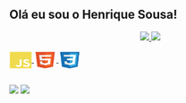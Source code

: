 ## Olá eu sou o Henrique Sousa!
<div align="center">
  <a href="https://github.com/HenriSousa">
  <img height="180em" src="https://github-readme-stats.vercel.app/api?username=henrisousa&show_icons=true&theme=light default&include_all_commits=true&count_private=true"/>
  <img height="180em" src="https://github-readme-stats.vercel.app/api/top-langs/?username=henrisousa&layout=compact&langs_count=7&theme=light default"/>
</div>
<div style="display: inline_block"><br>
  <img align="center" alt="Henri-Js" height="30" width="40" src="https://raw.githubusercontent.com/devicons/devicon/master/icons/javascript/javascript-plain.svg">
  <img align="center" alt="Henri-HTML" height="30" width="40" src="https://raw.githubusercontent.com/devicons/devicon/master/icons/html5/html5-original.svg">
  <img align="center" alt="Henri-CSS" height="30" width="40" src="https://raw.githubusercontent.com/devicons/devicon/master/icons/css3/css3-original.svg">
</div>

##

<div> 
<a href="https://www.linkedin.com/in/henrisousa/" target="_blank"><img src="https://img.shields.io/badge/-LinkedIn-%230077B5?style=for-the-badge&logo=linkedin&logoColor=white" target="_blank"></a> 
<a href = "mailto:henrisousa7@hotmail.com"><img src="https://img.shields.io/badge/-Gmail-%23333?style=for-the-badge&logo=gmail&logoColor=white" target="_blank"></a>  
</div>
